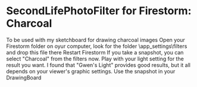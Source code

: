 # SecondLifePhotoFilter for Firestorm: Charcoal 
To be used with my sketchboard for drawing charcoal images 
Open your Firestorm folder on oyur computer, look for the folder \app_settings\filters and drop this file there
Restart Firestorm
If you take a snapshot, you can select "Charcoal" from the filters now. Play with your light setting for the result you want. I found that "Gwen's Light" provides good results, but it all depends on your viewer's graphic settings.
Use the snapshot in your DrawingBoard
